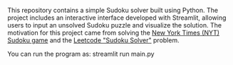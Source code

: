 This repository contains a simple Sudoku solver built using Python. The project includes an interactive interface developed with Streamlit, allowing users to input an unsolved Sudoku puzzle and visualize the solution. The motivation for this project came from solving the [New York Times (NYT) Sudoku game](https://www.nytimes.com/puzzles/sudoku) and the [Leetcode "Sudoku Solver"](https://leetcode.com/problems/sudoku-solver/description/) problem.


You can run the program as: streamlit run main.py

